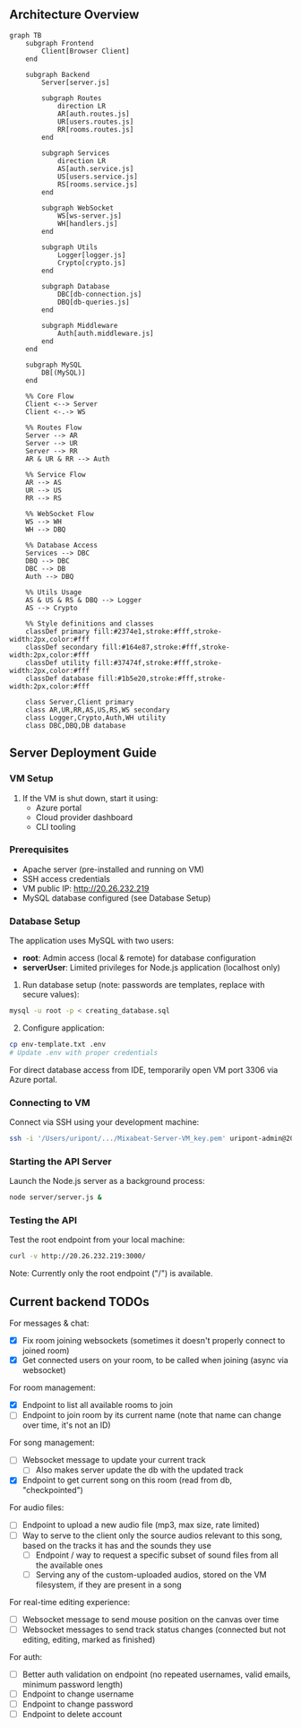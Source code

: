 ## Architecture Overview

```mermaid
graph TB
    subgraph Frontend
        Client[Browser Client]
    end

    subgraph Backend
        Server[server.js]
        
        subgraph Routes
            direction LR
            AR[auth.routes.js]
            UR[users.routes.js]
            RR[rooms.routes.js]
        end
        
        subgraph Services
            direction LR
            AS[auth.service.js]
            US[users.service.js]
            RS[rooms.service.js]
        end
        
        subgraph WebSocket
            WS[ws-server.js]
            WH[handlers.js]
        end
        
        subgraph Utils
            Logger[logger.js]
            Crypto[crypto.js]
        end
        
        subgraph Database
            DBC[db-connection.js]
            DBQ[db-queries.js]
        end
        
        subgraph Middleware
            Auth[auth.middleware.js]
        end
    end

    subgraph MySQL
        DB[(MySQL)]
    end

    %% Core Flow
    Client <--> Server
    Client <-.-> WS
    
    %% Routes Flow
    Server --> AR
    Server --> UR
    Server --> RR
    AR & UR & RR --> Auth

    %% Service Flow
    AR --> AS
    UR --> US
    RR --> RS
    
    %% WebSocket Flow
    WS --> WH
    WH --> DBQ
    
    %% Database Access
    Services --> DBC
    DBQ --> DBC
    DBC --> DB
    Auth --> DBQ
    
    %% Utils Usage
    AS & US & RS & DBQ --> Logger
    AS --> Crypto
    
    %% Style definitions and classes
    classDef primary fill:#2374e1,stroke:#fff,stroke-width:2px,color:#fff
    classDef secondary fill:#164e87,stroke:#fff,stroke-width:2px,color:#fff
    classDef utility fill:#37474f,stroke:#fff,stroke-width:2px,color:#fff
    classDef database fill:#1b5e20,stroke:#fff,stroke-width:2px,color:#fff
    
    class Server,Client primary
    class AR,UR,RR,AS,US,RS,WS secondary
    class Logger,Crypto,Auth,WH utility
    class DBC,DBQ,DB database
```

## Server Deployment Guide

### VM Setup
1. If the VM is shut down, start it using:
    - Azure portal
    - Cloud provider dashboard
    - CLI tooling

### Prerequisites
- Apache server (pre-installed and running on VM)
- SSH access credentials
- VM public IP: http://20.26.232.219
- MySQL database configured (see Database Setup)

### Database Setup
The application uses MySQL with two users:
- **root**: Admin access (local & remote) for database configuration
- **serverUser**: Limited privileges for Node.js application (localhost only)

1. Run database setup (note: passwords are templates, replace with secure values):
```bash
mysql -u root -p < creating_database.sql
```

2. Configure application:
```bash
cp env-template.txt .env
# Update .env with proper credentials
```

For direct database access from IDE, temporarily open VM port 3306 via Azure portal.

### Connecting to VM
Connect via SSH using your development machine:

```bash
ssh -i '/Users/uripont/.../Mixabeat-Server-VM_key.pem' uripont-admin@20.26.232.219
```

### Starting the API Server
Launch the Node.js server as a background process:

```bash
node server/server.js &
```

### Testing the API
Test the root endpoint from your local machine:

```bash
curl -v http://20.26.232.219:3000/
```

Note: Currently only the root endpoint ("/") is available.

## Current backend TODOs

For messages & chat:
- [x] Fix room joining websockets (sometimes it doesn't properly connect to joined room)
- [x] Get connected users on your room, to be called when joining (async via websocket)

For room management:
- [x] Endpoint to list all available rooms to join
- [ ] Endpoint to join room by its current name (note that name can change over time, it's not an ID)

For song management:
- [ ] Websocket message to update your current track
    - [ ] Also makes server update the db with the updated track
- [x] Endpoint to get current song on this room (read from db, "checkpointed")

For audio files:
- [ ] Endpoint to upload a new audio file (mp3, max size, rate limited)
- [ ] Way to serve to the client only the source audios relevant to this song, based on the tracks it has and the sounds they use   
    - [ ] Endpoint / way to request a specific subset of sound files from all the available ones
    - [ ] Serving any of the custom-uploaded audios, stored on the VM filesystem, if they are present in a song

For real-time editing experience:
- [ ] Websocket message to send mouse position on the canvas over time
- [ ] Websocket messages to send track status changes (connected but not editing, editing, marked as finished)

For auth:
- [ ] Better auth validation on endpoint (no repeated usernames, valid emails, minimum password length)
- [ ] Endpoint to change username
- [ ] Endpoint to change password
- [ ] Endpoint to delete account
